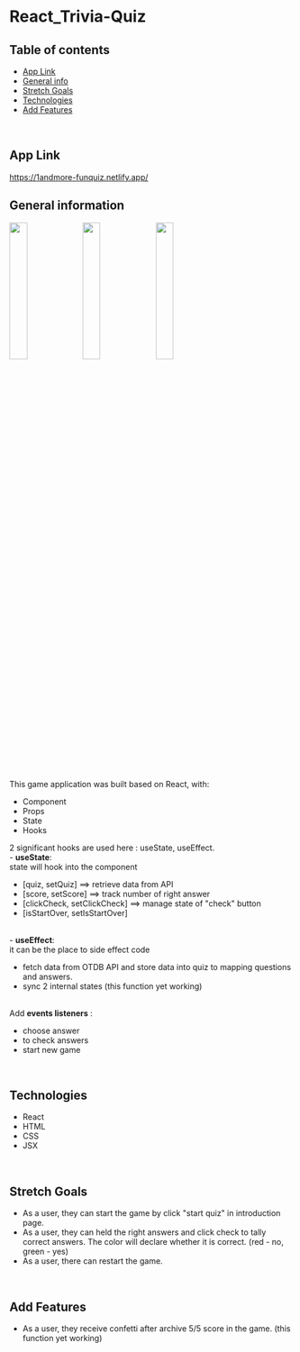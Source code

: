 # React_Trivia-Quiz

## Table of contents
* [App Link](#app-link)
* [General info](#general-information)
* [Stretch Goals](#stretch-goals)
* [Technologies](#technologies)
* [Add Features](#add-features)
<br>

## App Link
https://1andmore-funquiz.netlify.app/
<br>

## General information
<img src="https://user-images.githubusercontent.com/99662300/179439179-0420975d-9409-4224-96ac-46dc342bc896.png" width=25% height=25%> <img src="https://user-images.githubusercontent.com/99662300/179439533-ec39ab6d-040a-4e4d-9040-bfa457e43c71.png" width=25% height=25%> <img src="https://user-images.githubusercontent.com/99662300/179439335-40f233ea-dd18-40dd-95cf-b0ad33b42555.png" width=25% height=25%>


This game application was built based on React, with: 
- Component
- Props
- State
- Hooks

2 significant hooks are used here : useState, useEffect.
<br>-  __useState__: 
<br>state will hook into the component
- [quiz, setQuiz] ==> retrieve data from API
- [score, setScore] ==> track number of right answer
- [clickCheck, setClickCheck] ==> manage state of "check" button
- [isStartOver, setIsStartOver]

<br>- __useEffect__: 
<br >it can be the place to side effect code
- fetch data from OTDB API and store data into quiz to mapping questions and answers.
- sync 2 internal states (this function yet working)

<br>Add __events listeners__ :
- choose answer
- to check answers
- start new game

<br>

## Technologies
- React
- HTML
- CSS
- JSX

<br>

## Stretch Goals
- As a user, they can start the game by click "start quiz" in introduction page.
- As a user, they can held the right answers and click check to tally correct answers. The color will declare whether it is correct. (red - no, green - yes)
- As a user, there can restart the game.

<br>


## Add Features
- As a user, they receive confetti after archive 5/5 score in the game. (this function yet working)
